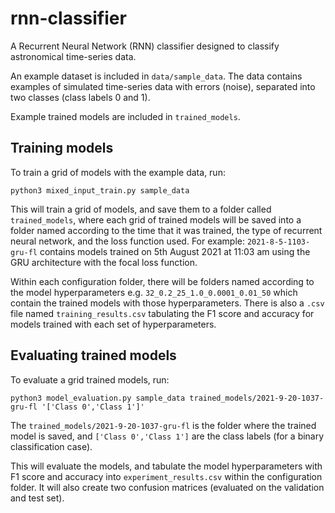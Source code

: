 # rnn-classifier

A Recurrent Neural Network (RNN) classifier designed to classify astronomical time-series data.

An example dataset is included in `data/sample_data`. The data contains examples of simulated time-series data with errors (noise), separated into two classes (class labels 0 and 1).

Example trained models are included in `trained_models`.


## Training models

To train a grid of models with the example data, run:

```
python3 mixed_input_train.py sample_data
```

This will train a grid of models, and save them to a folder called `trained_models`, where each grid of trained models will be saved into a folder named according to the time that it was trained, the type of recurrent neural network, and the loss function used. For example: `2021-8-5-1103-gru-fl` contains models trained on 5th August 2021 at 11:03 am using the GRU architecture with the focal loss function.

Within each configuration folder, there will be folders named according to the model hyperparameters e.g. `32_0.2_25_1.0_0.0001_0.01_50` which contain the trained models with those hyperparameters. There is also a `.csv` file named `training_results.csv` tabulating the F1 score and accuracy for models trained with each set of hyperparameters.

## Evaluating trained models

To evaluate a grid trained models, run:

```
python3 model_evaluation.py sample_data trained_models/2021-9-20-1037-gru-fl '['Class 0','Class 1']'
```

The `trained_models/2021-9-20-1037-gru-fl` is the folder where the trained model is saved, and `['Class 0','Class 1']` are the class labels (for a binary classification case).

This will evaluate the models, and tabulate the model hyperparameters with F1 score and accuracy into `experiment_results.csv` within the configuration folder. It will also create two confusion matrices (evaluated on the validation and test set). 
